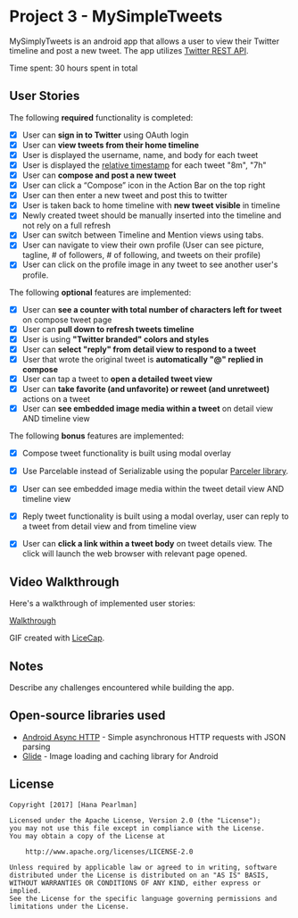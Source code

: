 # Project 3 - MySimpleTweets

MySimplyTweets is an android app that allows a user to view their Twitter timeline and post a new tweet. The app utilizes [Twitter REST API](https://dev.twitter.com/rest/public).

Time spent: 30 hours spent in total

## User Stories

The following **required** functionality is completed:

* [X]	User can **sign in to Twitter** using OAuth login
* [X]	User can **view tweets from their home timeline**
* [X] User is displayed the username, name, and body for each tweet
* [X] User is displayed the [relative timestamp](https://gist.github.com/nesquena/f786232f5ef72f6e10a7) for each tweet "8m", "7h"
* [X] User can **compose and post a new tweet**
* [X] User can click a “Compose” icon in the Action Bar on the top right
* [X] User can then enter a new tweet and post this to twitter
* [X] User is taken back to home timeline with **new tweet visible** in timeline
* [X] Newly created tweet should be manually inserted into the timeline and not rely on a full refresh
* [X] User can switch between Timeline and Mention views using tabs.
* [X] User can navigate to view their own profile (User can see picture, tagline, # of followers, # of following, and tweets on their profile)
* [X] User can click on the profile image in any tweet to see another user's profile.

The following **optional** features are implemented:

* [X] User can **see a counter with total number of characters left for tweet** on compose tweet page
* [X] User can **pull down to refresh tweets timeline**
* [X] User is using **"Twitter branded" colors and styles**
* [X] User can **select "reply" from detail view to respond to a tweet**
* [X] User that wrote the original tweet is **automatically "@" replied in compose**
* [X] User can tap a tweet to **open a detailed tweet view**
* [X] User can **take favorite (and unfavorite) or reweet (and unretweet)** actions on a tweet
* [X] User can **see embedded image media within a tweet** on detail view AND timeline view

The following **bonus** features are implemented:

* [X] Compose tweet functionality is built using modal overlay
* [X] Use Parcelable instead of Serializable using the popular [Parceler library](http://guides.codepath.com/android/Using-Parceler).
* [X] User can see embedded image media within the tweet detail view AND timeline view
* [X] Reply tweet functionality is built using a modal overlay, user can reply to a tweet from detail view and from timeline view
* [X] User can **click a link within a tweet body** on tweet details view. The click will launch the web browser with relevant page opened.


## Video Walkthrough

Here's a walkthrough of implemented user stories:

[Walkthrough](https://github.com/HanaPearlman/MySimpleTweets/blob/master/demo.mp4)

GIF created with [LiceCap](http://www.cockos.com/licecap/).

## Notes

Describe any challenges encountered while building the app.

## Open-source libraries used

- [Android Async HTTP](https://github.com/loopj/android-async-http) - Simple asynchronous HTTP requests with JSON parsing
- [Glide](https://github.com/bumptech/glide) - Image loading and caching library for Android

## License

    Copyright [2017] [Hana Pearlman]

    Licensed under the Apache License, Version 2.0 (the "License");
    you may not use this file except in compliance with the License.
    You may obtain a copy of the License at

        http://www.apache.org/licenses/LICENSE-2.0

    Unless required by applicable law or agreed to in writing, software
    distributed under the License is distributed on an "AS IS" BASIS,
    WITHOUT WARRANTIES OR CONDITIONS OF ANY KIND, either express or implied.
    See the License for the specific language governing permissions and
    limitations under the License.

